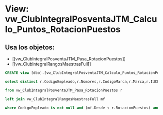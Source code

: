 # View: vw_ClubIntegralPosventaJTM_Calculo_Puntos_RotacionPuestos

## Usa los objetos:
- [[vw_ClubIntegralPosventaJTM_Pasa_RotacionPuestos]]
- [[vw_ClubIntegralRangosMaestrasFull]]

```sql
CREATE view [dbo].[vw_ClubIntegralPosventaJTM_Calculo_Puntos_RotacionPuestos] as

select distinct r.CodigoEmpleado,r.Nombres,r.CodigoMarca,r.Marca,r.IdCLubIntegralModeloSub,r.NombreModeloSub,r.Ano,r.Trimestre,r.RotacionPuestos,mf.Puntos

from vw_ClubIntegralPosventaJTM_Pasa_RotacionPuestos r

left join vw_ClubIntegralRangosMaestrasFull mf							on				r.IdRangoVersionMax = mf.IdRangoVersion 

where CodigoEmpleado is not null and (mf.Desde < r.RotacionPuestos) and (mf.Hasta >= r.RotacionPuestos) 






```
